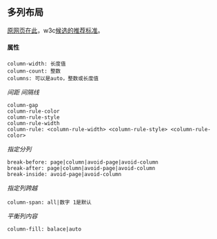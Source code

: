 ## 多列布局

[原网页在此](http://msdn.microsoft.com/zh-cn/library/windows/apps/hh673534.aspx)，w3c[候选的推荐标准](http://www.w3.org/TR/css3-multicol/)。

#### 属性

	column-width: 长度值
	column-count: 整数
	columns: 可以是auto，整数或长度值

_间距 间隔线_
	
	column-gap
	column-rule-color
	column-rule-style
	column-rule-width
	column-rule: <column-rule-width> <column-rule-style> <column-rule-color>

_指定分列_

	break-before: page|column|avoid-page|avoid-column
	break-after: page|column|avoid-page|avoid-column
	break-inside: avoid-page|avoid-column

_指定列跨越_
	
	column-span: all|数字 1是默认

_平衡列内容_
	
	column-fill: balace|auto
